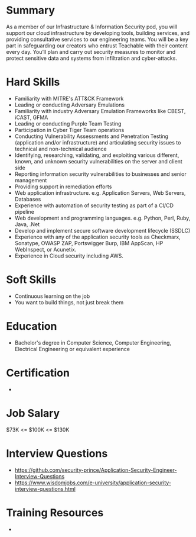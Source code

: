 # Summary
As a member of our Infrastructure & Information Security pod, you will support our cloud infrastructure by developing tools, building services, and providing consultative services to our engineering teams. You will be a key part in safeguarding our creators who entrust Teachable with their content every day. You’ll plan and carry out security measures to monitor and protect sensitive data and systems from infiltration and cyber-attacks.

# Hard Skills
* Familiarity with MITRE's ATT&CK Framework
* Leading or conducting Adversary Emulations
* Familiarity with industry Adversary Emulation Frameworks like CBEST, iCAST, GFMA
* Leading or conducting Purple Team Testing
* Participation in Cyber Tiger Team operations
* Conducting Vulnerability Assessments and Penetration Testing (application and/or infrastructure) and articulating security issues to technical and non-technical audience
* Identifying, researching, validating, and exploiting various different, known, and unknown security vulnerabilities on the server and client side
* Reporting information security vulnerabilities to businesses and senior management
* Providing support in remediation efforts
* Web application infrastructure. e.g. Application Servers, Web Servers, Databases
* Experience with automation of security testing as part of a CI/CD pipeline
* Web development and programming languages. e.g. Python, Perl, Ruby, Java, .Net
* Develop and implement secure software development lifecycle (SSDLC)
* Experience with any of the application security tools as Checkmarx, Sonatype, OWASP ZAP, Portswigger Burp, IBM AppScan, HP WebInspect, or Acunetix.
* Experience in Cloud security including AWS.





# Soft Skills
* Continuous learning on the job
* You want to build things, not just break them


# Education
  * Bachelor's degree in Computer Science, Computer Engineering, Electrical Engineering or equivalent experience


# Certification
  * 


# Job Salary
$73K <= $100K <= $130K


# Interview Questions
 * https://github.com/security-prince/Application-Security-Engineer-Interview-Questions
 * https://www.wisdomjobs.com/e-university/application-security-interview-questions.html


# Training Resources
  * 



